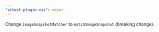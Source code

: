 ```yaml
---
"vitest-plugin-vis": major
---
```


Change `imageSnapshotMatcher` to `matchImageSnapshot` (breaking change).
